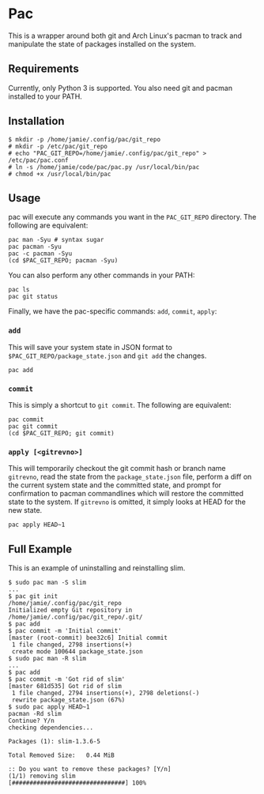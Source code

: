 # Pac

This is a wrapper around both git and Arch Linux's pacman to track and manipulate the state of packages installed on the system.

## Requirements

Currently, only Python 3 is supported. You also need git and pacman installed to your PATH.

## Installation

```
$ mkdir -p /home/jamie/.config/pac/git_repo
# mkdir -p /etc/pac/git_repo
# echo "PAC_GIT_REPO=/home/jamie/.config/pac/git_repo" > /etc/pac/pac.conf
# ln -s /home/jamie/code/pac/pac.py /usr/local/bin/pac
# chmod +x /usr/local/bin/pac
```

## Usage
pac will execute any commands you want in the `PAC_GIT_REPO` directory.
The following are equivalent:

```
pac man -Syu # syntax sugar
pac pacman -Syu
pac -c pacman -Syu
(cd $PAC_GIT_REPO; pacman -Syu)
```

You can also perform any other commands in your PATH:

```
pac ls
pac git status
```

Finally, we have the pac-specific commands: `add`, `commit`, `apply`:

### `add`

This will save your system state in JSON format to `$PAC_GIT_REPO/package_state.json` and `git add` the changes.

```
pac add
```

### `commit`

This is simply a shortcut to `git commit`. The following are equivalent:

```
pac commit
pac git commit
(cd $PAC_GIT_REPO; git commit)
```

### `apply [<gitrevno>]`

This will temporarily checkout the git commit hash or branch name `gitrevno`, 
read the state from the `package_state.json` file, perform a diff on the current
system state and the committed state, and prompt for confirmation to pacman
commandlines which will restore the committed state to the system.
If `gitrevno` is omitted, it simply looks at HEAD for the new state.

```
pac apply HEAD~1
```

## Full Example

This is an example of uninstalling and reinstalling slim.

```
$ sudo pac man -S slim
...
$ pac git init
/home/jamie/.config/pac/git_repo
Initialized empty Git repository in /home/jamie/.config/pac/git_repo/.git/
$ pac add
$ pac commit -m 'Initial commit'
[master (root-commit) bee32c6] Initial commit
 1 file changed, 2798 insertions(+)
 create mode 100644 package_state.json
$ sudo pac man -R slim
...
$ pac add
$ pac commit -m 'Got rid of slim'
[master 681d535] Got rid of slim
 1 file changed, 2794 insertions(+), 2798 deletions(-)
 rewrite package_state.json (67%)
$ sudo pac apply HEAD~1
pacman -Rd slim
Continue? Y/n
checking dependencies...

Packages (1): slim-1.3.6-5

Total Removed Size:   0.44 MiB

:: Do you want to remove these packages? [Y/n]
(1/1) removing slim                                          [################################] 100%

```



[1]: http://docopt.org/